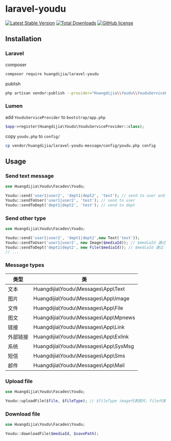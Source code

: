 # laravel-youdu

[![Latest Stable Version](https://poser.pugx.org/huangdijia/laravel-youdu/version.png)](https://packagist.org/packages/huangdijia/laravel-youdu)
[![Total Downloads](https://poser.pugx.org/huangdijia/laravel-youdu/d/total.png)](https://packagist.org/packages/huangdijia/laravel-youdu)
[![GitHub license](https://img.shields.io/github/license/huangdijia/laravel-youdu)](https://github.com/huangdijia/laravel-youdu)


## Installation

### Laravel

composer

~~~bash
composer require huangdijia/laravel-youdu
~~~

publish

~~~bash
php artisan vendor:publish --provider="Huangdijia\\Youdu\\YouduServiceProvider"
~~~

### Lumen

add `YouduServiceProvider` to `bootstrap/app.php`

~~~php
$app->register(Huangdijia\Youdu\YouduServiceProvider::class);
~~~

copy `youdu.php` to `config/`

~~~bash
cp vendor/huangdijia/laravel-youdu-message/config/youdu.php config
~~~

## Usage

### Send text message

~~~php
use Huangdijia\Youdu\Facades\Youdu;

Youdu::send('user1|user2', 'dept1|dept2', 'test'); // send to user and dept
Youdu::sendToUser('user1|user2', 'test'); // send to user
Youdu::sendToDept('dept1|dept2', 'test'); // send to dept
~~~

### Send other type

~~~php
use Huangdijia\Youdu\Facades\Youdu;

Youdu::send('user1|user2', 'dept1|dept2',new Text('test'));
Youdu::sendToUser('user1|user2', new Image($mediaId)); // $mediaId 通过 uploadFile 接口获得
Youdu::sendToDept('dept1|dept2', new File($mediaId)); // $mediaId 通过 uploadFile 接口获得
// ...
~~~

### Message types

|类型|类|
|--|--|
|文本|Huangdijia\Youdu\Messages\App\Text|
|图片|Huangdijia\Youdu\Messages\App\Image|
|文件|Huangdijia\Youdu\Messages\App\File|
|图文|Huangdijia\Youdu\Messages\App\Mpnews|
|链接|Huangdijia\Youdu\Messages\App\Link|
|外部链接|Huangdijia\Youdu\Messages\App\Exlink|
|系统|Huangdijia\Youdu\Messages\App\SysMsg|
|短信|Huangdijia\Youdu\Messages\App\Sms|
|邮件|Huangdijia\Youdu\Messages\App\Mail|

### Upload file

~~~php
use Huangdijia\Youdu\Facades\Youdu;

Youdu::uploadFile($file, $fileType); // $fileType image代表图片、file代表普通文件、voice代表语音、video代表视频
~~~

### Download file

~~~php
use Huangdijia\Youdu\Facades\Youdu;

Youdu::downloadFile($mediaId, $savePath);
~~~
